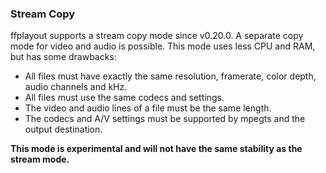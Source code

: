 ### Stream Copy

ffplayout supports a stream copy mode since v0.20.0. A separate copy mode for video and audio is possible. This mode uses less CPU and RAM, but has some drawbacks:

- All files must have exactly the same resolution, framerate, color depth, audio channels and kHz.
- All files must use the same codecs and settings.
- The video and audio lines of a file must be the same length.
- The codecs and A/V settings must be supported by mpegts and the output destination.

**This mode is experimental and will not have the same stability as the stream mode.**
